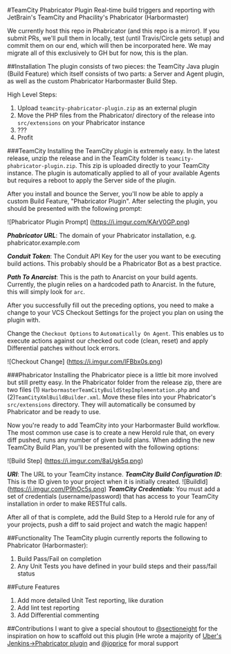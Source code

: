 #TeamCity Phabricator Plugin
Real-time build triggers and reporting with JetBrain's TeamCity and Phacility's Phabricator (Harbormaster)

We currently host this repo in Phabricator (and this repo is a mirror). If you submit PRs, we'll pull them in locally, test (until Travis/Circle gets setup) and commit them on our end, which will then be incorporated here. We may migrate all of this exclusively to GH but for now, this is the plan.

##Installation
The plugin consists of two pieces: the TeamCity Java plugin (Build Feature) which itself consists of two parts: a Server and Agent plugin, as well as the custom Phabricator Harbormaster Build Step.

High Level Steps:

1. Upload `teamcity-phabricator-plugin.zip` as an external plugin
2. Move the PHP files from the Phabricator/ directory of the release into `src/extensions` on your Phabricator instance
3. ???
4. Profit

###TeamCity
Installing the TeamCity plugin is extremely easy. In the latest release, unzip the release and in the TeamCity folder is `teamcity-phabricator-plugin.zip`. This zip is uploaded directly to your TeamCity instance. The plugin is automatically applied to all of your available Agents but requires a reboot to apply the Server side of the plugin.

After you install and bounce the Server, you'll now be able to apply a custom Build Feature, "Phabricator Plugin". After selecting the plugin, you should be presented with the following prompt:

![Phabricator Plugin Prompt]
(https://i.imgur.com/KArV0GP.png)

***Phabricator URL***: The domain of your Phabricator installation, e.g. phabricator.example.com

***Conduit Token***: The Conduit API Key for the user you want to be executing build actions. This probably should be a Phabricator Bot as a best practice.

***Path To Anarcist***: This is the path to Anarcist on your build agents. Currently, the plugin relies on a hardcoded path to Anarcist. In the future, this will simply look for `arc`.

After you successfully fill out the preceding options, you need to make a change to your VCS Checkout Settings for the project you plan on using the plugin with.

Change the `Checkout Options` to `Automatically On Agent`. This enables us to execute actions against
our checked out code (clean, reset) and apply Differential patches without lock errors.

![Checkout Change]
(https://i.imgur.com/IFBbx0s.png)

###Phabricator
Installing the Phabricator piece is a little bit more involved but still pretty easy. In the
Phabricator folder from the release zip, there are two files (1) `HarbormasterTeamCityBuildStepImplementation.php`
and (2)`TeamCityXmlBuildBuilder.xml`. Move these files into your Phabricator's `src/extensions` directory.
They will automatically be consumed by Phabricator and be ready to use.

Now you're ready to add TeamCity into your Harbormaster Build workflow. The most common use case is to
create a new Herold rule that, on every diff pushed, runs any number of given build plans. When adding
the new TeamCity Build Plan, you'll be presented with the following options:

![Build Step]
(https://i.imgur.com/8aUgk5q.png)

***URI***: The URL to your TeamCity instance.
***TeamCity Build Configuration ID***: This is the ID given to your project when it is initially created.
![BuildId]
(https://i.imgur.com/P9hOc5s.png)
***TeamCity Credentials***: You must add a set of credentials (username/password) that has access to your
TeamCity installation in order to make RESTful calls.

After all of that is complete, add the Build Step to a Herold rule for any of your projects, push a diff to
said project and watch the magic happen!

##Functionality
The TeamCity plugin currently reports the following to Phabricator (Harbormaster):

1. Build Pass/Fail on completion
2. Any Unit Tests you have defined in your build steps and their pass/fail status

##Future Features

1. Add more detailed Unit Test reporting, like duration
2. Add lint test reporting
3. Add Differential commenting

##Contributions
I want to give a special shoutout to [@sectioneight](https://github.com/sectioneight) for the inspiration on how to scaffold out this plugin
(He wrote a majority of [Uber's Jenkins->Phabricator plugin](https://github.com/uber/phabricator-jenkins-plugin) and [@joprice](https://github.com/joprice) for moral support
